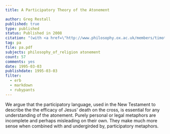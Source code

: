 ```yaml
---
title: A Participatory Theory of the Atonement

author: Greg Restall
published: true
type: published
status: Published in 2008
citation: "(with <a href=\"http://www.philosophy.ox.ac.uk/members/timothy_bayne\">Tim Bayne</a>) &ldquo;A Participatory Theory of the Atonement,&rdquo; pages 150--166 in <em><a href=\"http://www.palgrave.com/philosophy/newwaves.asp\">New Waves in Philosophy of Religion</a></em>, edited by Yujin Nagasawa and Erik Wielenberg, Palgrave, 2008."
tag: pa
file: pa.pdf
subjects: philosophy_of_religion atonement 
count: 57
comments: yes
date: 1995-03-03
publishdate: 1995-03-03
filter:
  - erb
  - markdown
  - rubypants
---
```

We argue that the participatory language, used in the New Testament to describe the the efficacy of Jesus' death on the cross, is essential for any understanding of the atonement. Purely personal or legal metaphors are incomplete and perhaps misleading on their own. They make much more sense when combined with and undergirded by, participatory metaphors.